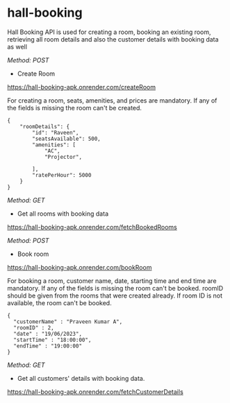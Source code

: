 # hall-booking

Hall Booking API is used for creating a room, booking an existing room, retrieving all room details and also the customer details with booking data as well

*Method: POST*
- Create Room

https://hall-booking-apk.onrender.com/createRoom

For creating a room, seats, amenities, and prices are mandatory. If any of the fields is missing the room can't be created.

```
{
    "roomDetails": {
        "id": "Raveen",
        "seatsAvailable": 500,
        "amenities": [
            "AC",
            "Projector",

        ],
        "ratePerHour": 5000
    }
}
```


*Method: GET*

- Get all rooms with booking data
  
https://hall-booking-apk.onrender.com/fetchBookedRooms

*Method: POST*

- Book room
  
https://hall-booking-apk.onrender.com/bookRoom


For booking a room, customer name, date, starting time and end time are mandatory. If any of the fields is missing the room can't be booked. roomID should be given from the rooms that were created already. If room ID is not available, the room can't be booked.

```
{
  "customerName" : "Praveen Kumar A",
  "roomID" : 2,
  "date" : "19/06/2023",
  "startTime" : "18:00:00",
  "endTime" : "19:00:00"
}
```

*Method: GET*

- Get all customers' details with booking data.

https://hall-booking-apk.onrender.com/fetchCustomerDetails
